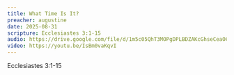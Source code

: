 ```yaml
---
title: What Time Is It?
preacher: augustine
date: 2025-08-31
scripture: Ecclesiastes 3:1-15
audio: https://drive.google.com/file/d/1m5c05QhT3MOPgDPLBDZAKcGhseCeaO6t/view?usp=sharing
video: https://youtu.be/IsBm0vaKqvI
---
```

Ecclesiastes 3:1-15
